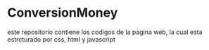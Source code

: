 # ConversionMoney
este repositorio contiene los codigos de la pagina web, la cual esta estrcturado por css, html y javascript
